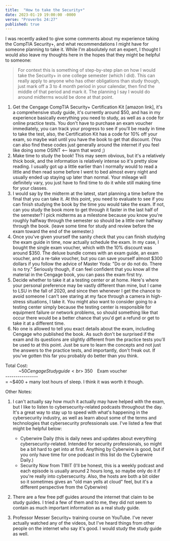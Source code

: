 ```yaml
---
title:  "How to take the Security+"
date: 2023-01-19 19:00:00 -0000
verse: "Proverbs 24:27"
published: true
---
```

I was recently asked to give some comments about my experience taking the CompTIA Security+, and what recommendations I might have for someone planning to take it. While I'm absolutely not an expert, I thought I would also leave my thoughts here in the hopes that they might be helpful to someone:

> For context this is something of step-by-step plan on how I would take the Security+ in one college semester (which I did). This can really apply to anyone who has other obligations than study though, just mark off a 3 to 4 month period in your calendar, then find the middle of that period and mark it. The planning I say I would do around midterms would be done at that point.


1. Get the Cengage CompTIA Security+ Certification Kit [amazon link], it's a comprehensive study guide, it's currently around $50, and has in my experience basically everything you need to study, as well as a code for online practice tests. You don't have to purchase an exam voucher immediately, you can track your progress to see if you'll be ready in time to take the test, also, the Certification Kit has a code for 10% off your exam, so maybe wait until you have the book to get that discount. (You can also find these codes just generally around the internet if you feel like doing some OSINT <-- learn that word ;)
2. Make time to study the book! This may seem obvious, but it's a relatively thick book, and the information is relatively intense so it's pretty slow reading. I usually got up a little earlier than I normally would to read a little and then read some before I went to bed almost every night and usually ended up staying up later than normal. Your mileage will definitely vary, you just have to find time to do it while still making time for your classes.
3. I would say by the midterm at the latest, start planning a time before the final that you can take it. At this point, you need to evaluate to see if you can finish studying the book by the time you would take the exam. If not, can you study the book more to get through it faster in the last half of the semester? I pick midterms as a milestone because you know you're roughly halfway through the semester so should be a little over halfway through the book. (leave some time for study and review before the exam toward the end of the semester.)
4. Once you've given yourself the sanity check that you can finish studying the exam guide in time, now actually schedule the exam. In my case, I bought the single exam voucher, which with the 10% discount was around $350. The deluxe bundle comes with an exam guide, an exam voucher, and a re-take voucher, but you can save yourself almost $300 dollars if you follow the advice of Master Yoda: "Do or do not do. There is no try." Seriously though, if can feel confident that you know all the material in the Cengage book, you can pass the exam first try.
5. Decide whether to take it at a testing center or at home. Here's where your personal preference may be vastly different than mine, but I came to LSU in the fall of 2020, and since then whenever I get the chance to avoid someone I can't see staring at my face through a camera in high-stress situations, I take it. You might also want to consider going to a testing center simply because the testing center is responsible for equipment failure or network problems, so should something like that occur there would be a better chance that you'd get a refund or get to take it at a different time.
6. No one is allowed to tell you exact details about the exam, including Cengage who published the book. As such don't be surprised if the exam and its questions are slightly different from the practice tests you'll be used to at this point. Just be sure to learn the concepts and not just the answers to the practice tests, and importantly, don't freak out. If you've gotten this far you probably do better than you think.

Total Cost:<br>
      ~$50  Cengage Study guide<br>
      ~$350  Exam voucher<br>
\-\-\-\-\-\-\-\-\-\-\-\-\-\-\-\-<br>
= ~$400 + many lost hours of sleep. I think it was worth it though.

Other Notes:
1. I can't actually say how much it actually may have helped with the exam, but I like to listen to cybersecurity-related podcasts throughout the day. It's a great way to stay up to speed with what's happening in the cybersecurity industry, as well as learn about some of the terms and technologies that cybersecurity professionals use. I've listed a few that might be helpful below:
   - Cyberwire Daily (this is daily news and updates about everything cybersecurity-related. Intended for security professionals, so might be a bit hard to get into at first. Anything by Cyberwire is good, but if you only have time for one podcast in this list do the Cyberwire Daily.)
   - Security Now from TWiT (I'll be honest, this is a weekly podcast and each episode is usually around 2 hours long, so maybe only do it if you're really into cybersecurity. Also, the hosts are both a bit older so it sometimes gives an "old man yells at cloud" feel, but it's a different perspective from the Cyberwire)

2. There are a few free pdf guides around the internet that claim to be study guides. I tried a few of them and to me, they did not seem to contain as much important information as a real study guide.

3. Professor Messer Security+ training course on YouTube. I've never actually watched any of the videos, but I've heard things from other people on the internet who say it's good. I would study the study guide as well.